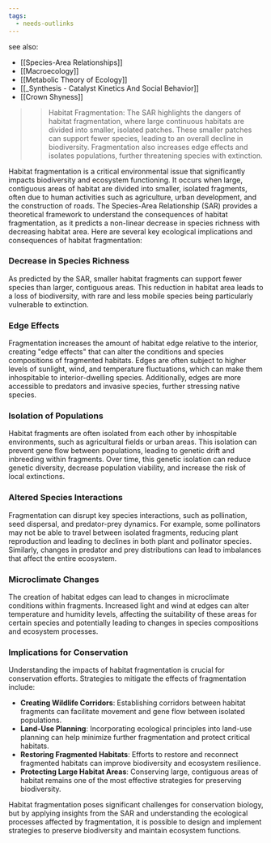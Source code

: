 ```yaml
---
tags:
  - needs-outlinks
---
```

see also:
- [[Species-Area Relationships]]
- [[Macroecology]]
- [[Metabolic Theory of Ecology]]
- [[_Synthesis - Catalyst Kinetics And Social Behavior]]
- [[Crown Shyness]]

>>Habitat Fragmentation: The SAR highlights the dangers of habitat fragmentation, where large continuous habitats are divided into smaller, isolated patches. These smaller patches can support fewer species, leading to an overall decline in biodiversity. Fragmentation also increases edge effects and isolates populations, further threatening species with extinction.

Habitat fragmentation is a critical environmental issue that significantly impacts biodiversity and ecosystem functioning. It occurs when large, contiguous areas of habitat are divided into smaller, isolated fragments, often due to human activities such as agriculture, urban development, and the construction of roads. The Species-Area Relationship (SAR) provides a theoretical framework to understand the consequences of habitat fragmentation, as it predicts a non-linear decrease in species richness with decreasing habitat area. Here are several key ecological implications and consequences of habitat fragmentation:

### Decrease in Species Richness

As predicted by the SAR, smaller habitat fragments can support fewer species than larger, contiguous areas. This reduction in habitat area leads to a loss of biodiversity, with rare and less mobile species being particularly vulnerable to extinction.

### Edge Effects

Fragmentation increases the amount of habitat edge relative to the interior, creating "edge effects" that can alter the conditions and species compositions of fragmented habitats. Edges are often subject to higher levels of sunlight, wind, and temperature fluctuations, which can make them inhospitable to interior-dwelling species. Additionally, edges are more accessible to predators and invasive species, further stressing native species.

### Isolation of Populations

Habitat fragments are often isolated from each other by inhospitable environments, such as agricultural fields or urban areas. This isolation can prevent gene flow between populations, leading to genetic drift and inbreeding within fragments. Over time, this genetic isolation can reduce genetic diversity, decrease population viability, and increase the risk of local extinctions.

### Altered Species Interactions

Fragmentation can disrupt key species interactions, such as pollination, seed dispersal, and predator-prey dynamics. For example, some pollinators may not be able to travel between isolated fragments, reducing plant reproduction and leading to declines in both plant and pollinator species. Similarly, changes in predator and prey distributions can lead to imbalances that affect the entire ecosystem.

### Microclimate Changes

The creation of habitat edges can lead to changes in microclimate conditions within fragments. Increased light and wind at edges can alter temperature and humidity levels, affecting the suitability of these areas for certain species and potentially leading to changes in species compositions and ecosystem processes.

### Implications for Conservation

Understanding the impacts of habitat fragmentation is crucial for conservation efforts. Strategies to mitigate the effects of fragmentation include:

- **Creating Wildlife Corridors**: Establishing corridors between habitat fragments can facilitate movement and gene flow between isolated populations.
- **Land-Use Planning**: Incorporating ecological principles into land-use planning can help minimize further fragmentation and protect critical habitats.
- **Restoring Fragmented Habitats**: Efforts to restore and reconnect fragmented habitats can improve biodiversity and ecosystem resilience.
- **Protecting Large Habitat Areas**: Conserving large, contiguous areas of habitat remains one of the most effective strategies for preserving biodiversity.

Habitat fragmentation poses significant challenges for conservation biology, but by applying insights from the SAR and understanding the ecological processes affected by fragmentation, it is possible to design and implement strategies to preserve biodiversity and maintain ecosystem functions.